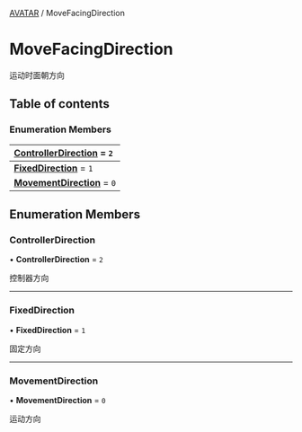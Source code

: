 [AVATAR](../groups/AVATAR.AVATAR.md) / MoveFacingDirection

# MoveFacingDirection <Badge type="tip" text="Enumeration" /> <Score text="MoveFacingDirection" />

运动时面朝方向

## Table of contents

### Enumeration Members <Score text="Enumeration" /> 
| **[ControllerDirection](mw.MoveFacingDirection.md#controllerdirection)** = ``2``  |
| :----- |
| **[FixedDirection](mw.MoveFacingDirection.md#fixeddirection)** = ``1`` |
| **[MovementDirection](mw.MoveFacingDirection.md#movementdirection)** = ``0`` |

## Enumeration Members

### ControllerDirection <Score text="ControllerDirection" /> 

• **ControllerDirection** = ``2``

控制器方向

___

### FixedDirection <Score text="FixedDirection" /> 

• **FixedDirection** = ``1``

固定方向

___

### MovementDirection <Score text="MovementDirection" /> 

• **MovementDirection** = ``0``

运动方向
